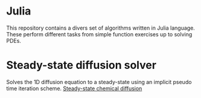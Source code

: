 # Julia

This repository contains a divers set of algorithms written in Julia language.
These perform different tasks from simple function exercises up to solving PDEs. 

# Steady-state diffusion solver

Solves the 1D diffusion equation to a steady-state using an implicit pseudo time iteration scheme.
[Steady-state chemical diffusion](./ETHZ_SolvingPDEsInParallelOnGPUs/lecture3/FD_1D_implicitEllipticDiffusion.jl)
